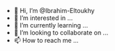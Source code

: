 - 👋 Hi, I’m @Ibrahim-Eltoukhy
- 👀 I’m interested in ...
- 🌱 I’m currently learning ...
- 💞️ I’m looking to collaborate on ...
- 📫 How to reach me ...

<!---
Ibrahim-Eltoukhy/Ibrahim-Eltoukhy is a ✨ special ✨ repository because its `README.md` (this file) appears on your GitHub profile.
You can click the Preview link to take a look at your changes.
--->
